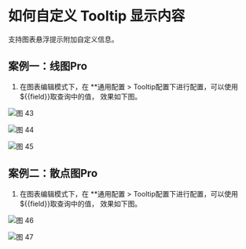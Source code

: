 # 如何自定义 Tooltip 显示内容

支持图表悬浮提示附加自定义信息。

## 案例一：线图Pro
1. 在图表编辑模式下，在 **通用配置 > Tooltip配置下进行配置，可以使用${{field}}取查询中的值， 效果如下图。

![图 43](/img/src/visulization/generalDashbaord/tooltip/013eb9b73853101a0d85c58af8050f1c279149936a5e451f6a49ef00d72d2cd6.png)  

![图 44](/img/src/visulization/generalDashbaord/tooltip/b9982f3789bbb5d58eb8b2679166f0f51e47b8e7bdffcce7d7ba402840f3eded.png) 

![图 45](/img/src/visulization/generalDashbaord/tooltip/9ed8295fe21d02fd0f6a70cd1ddf46f1c4ba8d529202346be1b4eac1cf224668.png)  

## 案例二：散点图Pro
1. 在图表编辑模式下，在 **通用配置 > Tooltip配置下进行配置，可以使用${{field}}取查询中的值， 效果如下图。

![图 46](/img/src/visulization/generalDashbaord/tooltip/32155c13e7bac9612d350d8b322fd5fbc336e9b9c8eb3b5baeca4e4817a38392.png) 

![图 47](/img/src/visulization/generalDashbaord/tooltip/26644e5e7bcb0e51a7300c2e79ac93c208a61eb76d7c60d2b4d24cc1f7ad3973.png)  
